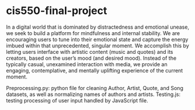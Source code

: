 # cis550-final-project

In a digital world that is dominated by distractedness and emotional unease, we seek to build a platform for mindfulness and internal stability. We are encouraging users to tune into their emotional state and capture the energy imbued within that unprecedented, singular moment. We accomplish this by letting users interface with artistic content (music and quotes) and its creators, based on the user’s mood (and desired mood). Instead of the typically casual, unexamined interaction with media, we provide an engaging, contemplative, and mentally uplifting experience of the current moment.

Preprocessing.py: python file for cleaning Author, Artist, Quote, and Song datasets, as well as normalizing names of authors and artists.
Testing.js: testing processing of user input handled by JavaScript file.
